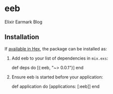 # eeb
Elixir Earmark Blog

## Installation

If [available in Hex](https://hex.pm/docs/publish), the package can be installed as:

  1. Add eeb to your list of dependencies in `mix.exs`:

        def deps do
          [{:eeb, "~> 0.0.1"}]
        end

  2. Ensure eeb is started before your application:

        def application do
          [applications: [:eeb]]
        end
